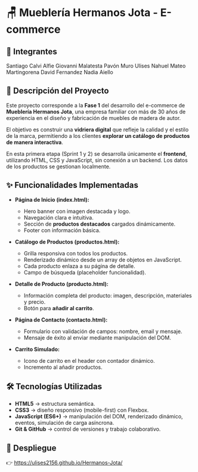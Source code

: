 # 🪑 Mueblería Hermanos Jota - E-commerce

## 👥 Integrantes

Santiago Calvi Alfie
Giovanni Malatesta
Pavón Muro Ulises Nahuel
Mateo Martingorena
David Fernandez
Nadia Aiello

## 📖 Descripción del Proyecto

Este proyecto corresponde a la **Fase 1** del desarrollo del e-commerce de **Mueblería Hermanos Jota**, una empresa familiar con más de 30 años de experiencia en el diseño y fabricación de muebles de madera de autor.

El objetivo es construir una **vidriera digital** que refleje la calidad y el estilo de la marca, permitiendo a los clientes **explorar un catálogo de productos de manera interactiva**.

En esta primera etapa (Sprint 1 y 2) se desarrolla únicamente el **frontend**, utilizando HTML, CSS y JavaScript, sin conexión a un backend. Los datos de los productos se gestionan localmente.

## ✨ Funcionalidades Implementadas

* **Página de Inicio (index.html):**

  * Hero banner con imagen destacada y logo.
  * Navegación clara e intuitiva.
  * Sección de **productos destacados** cargados dinámicamente.
  * Footer con información básica.

* **Catálogo de Productos (productos.html):**

  * Grilla responsiva con todos los productos.
  * Renderizado dinámico desde un array de objetos en JavaScript.
  * Cada producto enlaza a su página de detalle.
  * Campo de búsqueda (placeholder funcionalidad).

* **Detalle de Producto (producto.html):**

  * Información completa del producto: imagen, descripción, materiales y precio.
  * Botón para **añadir al carrito**.

* **Página de Contacto (contacto.html):**

  * Formulario con validación de campos: nombre, email y mensaje.
  * Mensaje de éxito al enviar mediante manipulación del DOM.

* **Carrito Simulado:**

  * Icono de carrito en el header con contador dinámico.
  * Incremento al añadir productos.

## 🛠️ Tecnologías Utilizadas

* **HTML5** → estructura semántica.
* **CSS3** → diseño responsivo (mobile-first) con Flexbox.
* **JavaScript (ES6+)** → manipulación del DOM, renderizado dinámico, eventos, simulación de carga asíncrona.
* **Git & GitHub** → control de versiones y trabajo colaborativo.

## 🚀 Despliegue

👉 https://ulises2156.github.io/Hermanos-Jota/